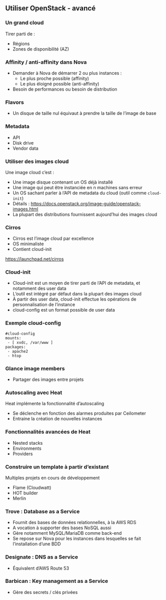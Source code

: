 ## Utiliser OpenStack - avancé

### Un grand cloud

Tirer parti de :

-   Régions
-   Zones de disponibilité (AZ)

### Affinity / anti-affinity dans Nova

-   Demander à Nova de démarrer 2 ou plus instances :
    - Le plus proche possible (affinity)
    - Le plus éloigné possible (anti-affinity)
-   Besoin de performances ou besoin de distribution

### Flavors

-   Un disque de taille nul équivaut à prendre la taille de l’image de base

### Metadata

-   API
-   Disk drive
-   Vendor data

### Utiliser des images cloud

Une image cloud c’est :

-   Une image disque contenant un OS déjà installé
-   Une image qui peut être instanciée en n machines sans erreur
-   Un OS sachant parler à l’API de metadata du cloud (outil comme `cloud-init`)
-   Détails : <https://docs.openstack.org/image-guide/openstack-images.html>
-   La plupart des distributions fournissent aujourd’hui des images cloud

### Cirros

-   Cirros est l’image cloud par excellence
-   OS minimaliste
-   Contient cloud-init

<https://launchpad.net/cirros>

### Cloud-init

-   Cloud-init est un moyen de tirer parti de l’API de metadata, et notamment des user data
-   L’outil est intégré par défaut dans la plupart des images cloud
-   À partir des user data, cloud-init effectue les opérations de personnalisation de l’instance
-   cloud-config est un format possible de user data

### Exemple cloud-config

    #cloud-config
    mounts:
     - [ xvdc, /var/www ]
    packages:
     - apache2
     - htop

### Glance image members

- Partager des images entre projets

### Autoscaling avec Heat

Heat implémente la fonctionnalité d’autoscaling

-   Se déclenche en fonction des alarmes produites par Ceilometer
-   Entraine la création de nouvelles instances

### Fonctionnalités avancées de Heat

-   Nested stacks
-   Environments
-   Providers

### Construire un template à partir d’existant

Multiples projets en cours de développement

-   Flame (Cloudwatt)
-   HOT builder
-   Merlin

### Trove : Database as a Service

-   Fournit des bases de données relationnelles, à la AWS RDS
-   A vocation à supporter des bases NoSQL aussi
-   Gère notamment MySQL/MariaDB comme back-end
-   Se repose sur Nova pour les instances dans lesquelles se fait l’installation d’une BDD

### Designate : DNS as a Service

-   Équivalent d’AWS Route 53

### Barbican : Key management as a Service

-   Gère des secrets / clés privées


